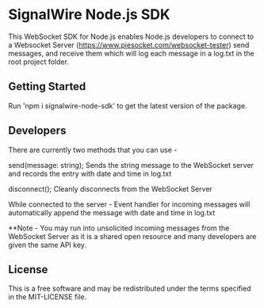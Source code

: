 # SignalWire Node.js SDK
This WebSocket SDK for Node.js enables Node.js developers to connect to a Websocket Server (https://www.piesocket.com/websocket-tester) send messages, and receive them which will log each message in a log.txt in the root project folder.

## Getting Started
Run 'npm i signalwire-node-sdk' to get the latest version of the package.

## Developers
There are currently two methods that you can use - 

send(message: string);
    Sends the string message to the WebSocket server and records the entry with date and time in log.txt

disconnect();
    Cleanly disconnects from the WebSocket Server

While connected to the server - Event handler for incoming messages will automatically append the message with date and time in log.txt

**Note - You may run into unsolicited incoming messages from the WebSocket Server as it is a shared open resource and many developers are given the same API key.

## License

This is a free software and may be redistributed under the terms specified in the MIT-LICENSE file.